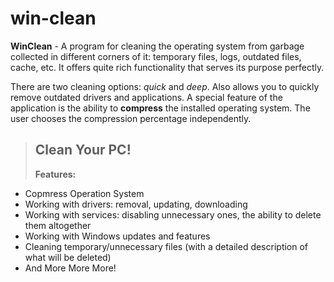 # win-clean

**WinClean** - A program for cleaning the operating system from garbage collected in different corners of it: temporary files, logs, outdated files, cache, etc.
It offers quite rich functionality that serves its purpose perfectly.

There are two cleaning options: _quick_ and _deep_.
Also allows you to quickly remove outdated drivers and applications.
A special feature of the application is the ability to **compress** the installed operating system. The user chooses the compression percentage independently.

> ## Clean Your PC!
> **Features:**
- Copmress Operation System
- Working with drivers: removal, updating, downloading
- Working with services: disabling unnecessary ones, the ability to delete them altogether
- Working with Windows updates and features
- Cleaning temporary/unnecessary files (with a detailed description of what will be deleted)
- And More More More!
